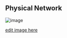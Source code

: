 ## Physical Network

![image](https://docs.google.com/drawings/d/e/2PACX-1vTVm5VstLyfsevlecNHkPjH2JencQbqKqTH767EsbG_Mvs0aV5juH6kXwGpu_bm10BD7Lzvle0S2iry/pub?w=1580&h=722)

[edit image here](https://docs.google.com/drawings/d/1LXH7eJQNU9i0RqO13yo-8z0_rx3cyeO498wA23N7q8o/edit)